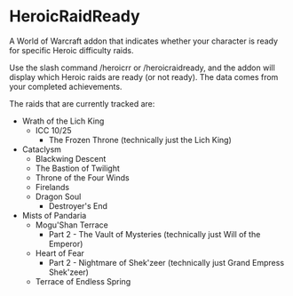 HeroicRaidReady
=====================

A World of Warcraft addon that indicates whether your character is ready for specific Heroic difficulty raids.

Use the slash command /heroicrr or /heroicraidready, and the addon will display which Heroic raids are ready
(or not ready). The data comes from your completed achievements.

The raids that are currently tracked are:

* Wrath of the Lich King
  * ICC 10/25
    * The Frozen Throne (technically just the Lich King)
* Cataclysm
  * Blackwing Descent
  * The Bastion of Twilight
  * Throne of the Four Winds
  * Firelands
  * Dragon Soul
    * Destroyer's End
* Mists of Pandaria
  * Mogu'Shan Terrace
    * Part 2 - The Vault of Mysteries (technically just Will of the Emperor)
  * Heart of Fear
    * Part 2 - Nightmare of Shek'zeer (technically just Grand Empress Shek'zeer)
  * Terrace of Endless Spring
